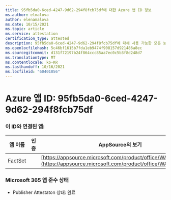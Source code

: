 ```yaml
---
title: 95fb5da0-6ced-4247-9d62-294f8fcb75df에 대한 Azure 앱 ID 정보
ms.author: elmalova
author: elenamalova
ms.date: 10/15/2021
ms.topic: article
ms.service: attestation
certification_type: attested
description: 95fb5da0-6ced-4247-9d62-294f8fcb75df에 대해 사용 가능한 모든 보안 및 규정 준수 정보입니다.
ms.openlocfilehash: 5c46bf1615b7fda1eb9474f908157d921486a8ec
ms.sourcegitcommit: d131f72197b24f864ccc85aa7ec0c5b3f8d248d7
ms.translationtype: MT
ms.contentlocale: ko-KR
ms.lasthandoff: 10/16/2021
ms.locfileid: "60401056"
---
```

# <a name="azure-app-id-95fb5da0-6ced-4247-9d62-294f8fcb75df"></a>Azure 앱 ID: 95fb5da0-6ced-4247-9d62-294f8fcb75df


### <a name="apps-associated-with-this-id"></a>이 ID와 연결된 앱:
| **앱 이름** | **인증** | **AppSource의 보기** |
|--------------|---------------|-----------------------|
| [FactSet](https://docs.microsoft.com/microsoft-365-app-certification/forward/WA200002146) |  | [https://appsource.microsoft.com/product/office/WA200002146](https://appsource.microsoft.com/product/office/WA200002146) |

### <a name="microsoft-365-app-compliance-status"></a>Microsoft 365 앱 준수 상태
- Publisher Attestaton 상태: 완료
